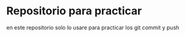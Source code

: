 # Repositorio para practicar
en este repositorio solo lo usare para practicar los git commit y push
